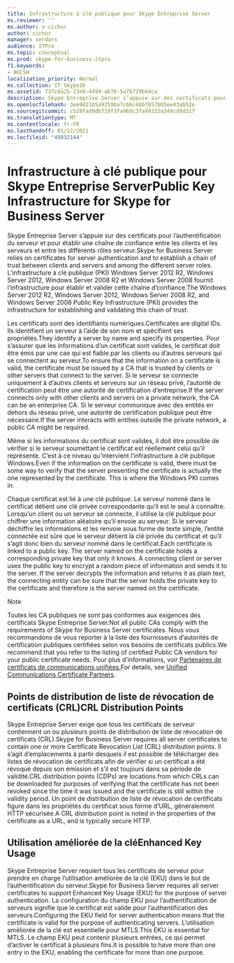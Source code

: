 ```yaml
---
title: Infrastructure à clé publique pour Skype Entreprise Server
ms.reviewer: ''
ms.author: v-cichur
author: cichur
manager: serdars
audience: ITPro
ms.topic: conceptual
ms.prod: skype-for-business-itpro
f1.keywords:
- NOCSH
localization_priority: Normal
ms.collection: IT_Skype16
ms.assetid: 737c8a25-23e9-4494-ab76-5a7b729b44ca
description: Skype Entreprise Server s’appuie sur des certificats pour l’authentification du serveur et pour établir une chaîne de confiance entre les clients et les serveurs et entre les différents rôles serveur. L’infrastructure à clé publique (PKI) Windows Server 2012 R2, Windows Server 2012, Windows Server 2008 R2 et Windows Server 2008 fournit l’infrastructure pour établir et valider cette chaîne d’confiance.
ms.openlocfilehash: 3ee9411b5a9259ba7c66c46bf657bb5ee43ab52e
ms.sourcegitcommit: c528fad9db719f3fa96dc3fa99332a349cd9d317
ms.translationtype: MT
ms.contentlocale: fr-FR
ms.lasthandoff: 01/12/2021
ms.locfileid: "49832144"
---
```

# <a name="public-key-infrastructure-for-skype-for-business-server"></a><span data-ttu-id="13c8c-104">Infrastructure à clé publique pour Skype Entreprise Server</span><span class="sxs-lookup"><span data-stu-id="13c8c-104">Public Key Infrastructure for Skype for Business Server</span></span>
 
<span data-ttu-id="13c8c-105">Skype Entreprise Server s’appuie sur des certificats pour l’authentification du serveur et pour établir une chaîne de confiance entre les clients et les serveurs et entre les différents rôles serveur.</span><span class="sxs-lookup"><span data-stu-id="13c8c-105">Skype for Business Server relies on certificates for server authentication and to establish a chain of trust between clients and servers and among the different server roles.</span></span> <span data-ttu-id="13c8c-106">L’infrastructure à clé publique (PKI) Windows Server 2012 R2, Windows Server 2012, Windows Server 2008 R2 et Windows Server 2008 fournit l’infrastructure pour établir et valider cette chaîne d’confiance.</span><span class="sxs-lookup"><span data-stu-id="13c8c-106">The Windows Server 2012 R2, Windows Server 2012, Windows Server 2008 R2, and Windows Server 2008 Public Key Infrastructure (PKI) provides the infrastructure for establishing and validating this chain of trust.</span></span>
  
<span data-ttu-id="13c8c-107">Les certificats sont des identifiants numériques.</span><span class="sxs-lookup"><span data-stu-id="13c8c-107">Certificates are digital IDs.</span></span> <span data-ttu-id="13c8c-108">Ils identifient un serveur à l’aide de son nom et spécifient ses propriétés.</span><span class="sxs-lookup"><span data-stu-id="13c8c-108">They identify a server by name and specify its properties.</span></span> <span data-ttu-id="13c8c-109">Pour s’assurer que les informations d’un certificat sont valides, le certificat doit être émis par une cae qui est fiable par les clients ou d’autres serveurs qui se connectent au serveur.</span><span class="sxs-lookup"><span data-stu-id="13c8c-109">To ensure that the information on a certificate is valid, the certificate must be issued by a CA that is trusted by clients or other servers that connect to the server.</span></span> <span data-ttu-id="13c8c-110">Si le serveur se connecte uniquement à d’autres clients et serveurs sur un réseau privé, l’autorité de certification peut être une autorité de certification d’entreprise.</span><span class="sxs-lookup"><span data-stu-id="13c8c-110">If the server connects only with other clients and servers on a private network, the CA can be an enterprise CA.</span></span> <span data-ttu-id="13c8c-111">Si le serveur communique avec des entités en dehors du réseau privé, une autorité de certification publique peut être nécessaire.</span><span class="sxs-lookup"><span data-stu-id="13c8c-111">If the server interacts with entities outside the private network, a public CA might be required.</span></span>
  
<span data-ttu-id="13c8c-p104">Même si les informations du certificat sont valides, il doit être possible de vérifier si le serveur soumettant le certificat est réellement celui qu’il représente. C’est à ce niveau qu’intervient l’infrastructure à clé publique Windows.</span><span class="sxs-lookup"><span data-stu-id="13c8c-p104">Even if the information on the certificate is valid, there must be some way to verify that the server presenting the certificate is actually the one represented by the certificate. This is where the Windows PKI comes in.</span></span>
  
<span data-ttu-id="13c8c-p105">Chaque certificat est lié à une clé publique. Le serveur nommé dans le certificat détient une clé privée correspondante qu’il est le seul à connaître. Lorsqu’un client ou un serveur se connecte, il utilise la clé publique pour chiffrer une information aléatoire qu’il envoie au serveur. Si le serveur déchiffre les informations et les renvoie sous forme de texte simple, l’entité connectée est sûre que le serveur détient la clé privée du certificat et qu’il s’agit donc bien du serveur nommé dans le certificat.</span><span class="sxs-lookup"><span data-stu-id="13c8c-p105">Each certificate is linked to a public key. The server named on the certificate holds a corresponding private key that only it knows. A connecting client or server uses the public key to encrypt a random piece of information and sends it to the server. If the server decrypts the information and returns it as plain text, the connecting entity can be sure that the server holds the private key to the certificate and therefore is the server named on the certificate.</span></span>
  
> [!NOTE]
> <span data-ttu-id="13c8c-118">Toutes les CA publiques ne sont pas conformes aux exigences des certificats Skype Entreprise Server.</span><span class="sxs-lookup"><span data-stu-id="13c8c-118">Not all public CAs comply with the requirements of Skype for Business Server certificates.</span></span> <span data-ttu-id="13c8c-119">Nous vous recommandons de vous reporter à la liste des fournisseurs d’autorités de certification publiques certifiées selon vos besoins de certificats publics.</span><span class="sxs-lookup"><span data-stu-id="13c8c-119">We recommend that you refer to the listing of certified Public CA vendors for your public certificate needs.</span></span> <span data-ttu-id="13c8c-120">Pour plus d’informations, voir [Partenaires de certificats de communications unifiées.](https://go.microsoft.com/fwlink/p/?LinkId=140898)</span><span class="sxs-lookup"><span data-stu-id="13c8c-120">For details, see [Unified Communications Certificate Partners](https://go.microsoft.com/fwlink/p/?LinkId=140898).</span></span> 
  
## <a name="crl-distribution-points"></a><span data-ttu-id="13c8c-121">Points de distribution de liste de révocation de certificats (CRL)</span><span class="sxs-lookup"><span data-stu-id="13c8c-121">CRL Distribution Points</span></span>

<span data-ttu-id="13c8c-122">Skype Entreprise Server exige que tous les certificats de serveur contiennent un ou plusieurs points de distribution de liste de révocation de certificats (CRL).</span><span class="sxs-lookup"><span data-stu-id="13c8c-122">Skype for Business Server requires all server certificates to contain one or more Certificate Revocation List (CRL) distribution points.</span></span> <span data-ttu-id="13c8c-123">Il s’agit d’emplacements à partir desquels il est possible de télécharger des listes de révocation de certificats afin de vérifier si un certificat a été révoqué depuis son émission et s’il est toujours dans sa période de validité.</span><span class="sxs-lookup"><span data-stu-id="13c8c-123">CRL distribution points (CDPs) are locations from which CRLs can be downloaded for purposes of verifying that the certificate has not been revoked since the time it was issued and the certificate is still within the validity period.</span></span> <span data-ttu-id="13c8c-124">Un point de distribution de liste de révocation de certificats figure dans les propriétés du certificat sous forme d’URL, généralement HTTP sécurisée.</span><span class="sxs-lookup"><span data-stu-id="13c8c-124">A CRL distribution point is noted in the properties of the certificate as a URL, and is typically secure HTTP.</span></span>
  
## <a name="enhanced-key-usage"></a><span data-ttu-id="13c8c-125">Utilisation améliorée de la clé</span><span class="sxs-lookup"><span data-stu-id="13c8c-125">Enhanced Key Usage</span></span>

<span data-ttu-id="13c8c-126">Skype Entreprise Server requiert tous les certificats de serveur pour prendre en charge l’utilisation améliorée de la clé (EKU) dans le but de l’authentification du serveur.</span><span class="sxs-lookup"><span data-stu-id="13c8c-126">Skype for Business Server requires all server certificates to support Enhanced Key Usage (EKU) for the purpose of server authentication.</span></span> <span data-ttu-id="13c8c-127">La configuration du champ EKU pour l’authentification de serveurs signifie que le certificat est valide pour l’authentification des serveurs.</span><span class="sxs-lookup"><span data-stu-id="13c8c-127">Configuring the EKU field for server authentication means that the certificate is valid for the purpose of authenticating servers.</span></span> <span data-ttu-id="13c8c-128">L’utilisation améliorée de la clé est essentielle pour MTLS.</span><span class="sxs-lookup"><span data-stu-id="13c8c-128">This EKU is essential for MTLS.</span></span> <span data-ttu-id="13c8c-129">Le champ EKU peut contenir plusieurs entrées, ce qui permet d’activer le certificat à plusieurs fins.</span><span class="sxs-lookup"><span data-stu-id="13c8c-129">It is possible to have more than one entry in the EKU, enabling the certificate for more than one purpose.</span></span>
  


